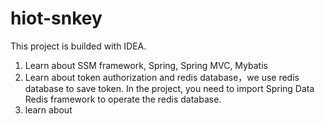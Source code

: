 # hiot-snkey
This project is builded with IDEA.

1. Learn about SSM framework, Spring, Spring MVC, Mybatis
2. Learn about token authorization and redis database，we use redis database to save token. In the project, you need to import Spring Data Redis framework to operate the redis database.
3. learn about 
